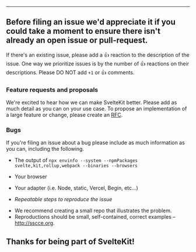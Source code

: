 ------
Before filing an issue we'd appreciate it if you could take a moment to ensure
there isn't already an open issue or pull-request.
-----

If there's an existing issue, please add a :+1: reaction to the description of
the issue. One way we prioritize issues is by the number of :+1: reactions on
their descriptions. Please DO NOT add `+1` or :+1: comments.

### Feature requests and proposals
We're excited to hear how we can make SvelteKit better. Please add as much detail
as you can on your use case. To propose an implementation of a large feature or
change, please create an [RFC](https://github.com/sveltejs/rfcs).

### Bugs
If you're filing an issue about a bug please include as much information
as you can, including the following.

- The output of `npx envinfo --system --npmPackages svelte,kit,rollup,webpack --binaries --browsers`
- Your browser
- Your adapter (i.e. Node, static, Vercel, Begin, etc...)

- *Repeatable steps to reproduce the issue*

* We recommend creating a small repo that illustrates the problem.
* Reproductions should be small, self-contained, correct examples – http://sscce.org.

Thanks for being part of SvelteKit!
-------
